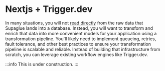 # Nextjs + Trigger.dev

In many situations, you will not [read directly](../integration-patterns/managed-syncs#query-patterns) from the raw data that Supaglue lands into a database. Instead, you will want to transform and enrich that data into more convenient models for your application using a transformation pipeline. You'll likely need to implement queueing, retries, fault tolerance, and other best practices to ensure your transformation pipeline is scalable and reliable. Instead of building that infrastructure from scratch, you can leverage existing workflow engines like Trigger.dev.

:::info
This is under construction.
:::
